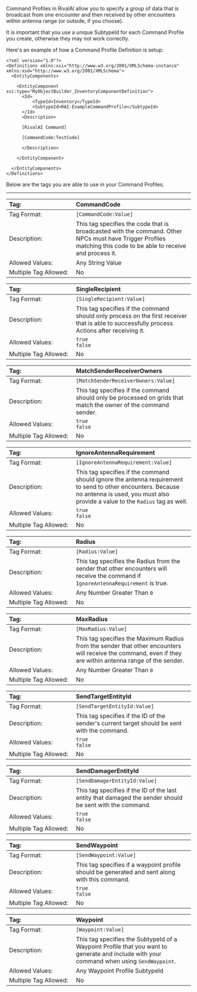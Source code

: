 Command Profiles in RivalAI allow you to specify a group of data that is broadcast from one encounter and then received by other encounters within antenna range (or outside, if you choose).

It is important that you use a unique SubtypeId for each Command Profile you create, otherwise they may not work correctly.

Here's an example of how a Command Profile Definition is setup:  

```
<?xml version="1.0"?>
<Definitions xmlns:xsi="http://www.w3.org/2001/XMLSchema-instance" xmlns:xsd="http://www.w3.org/2001/XMLSchema">
  <EntityComponents>

    <EntityComponent xsi:type="MyObjectBuilder_InventoryComponentDefinition">
      <Id>
          <TypeId>Inventory</TypeId>
          <SubtypeId>RAI-ExampleCommandProfile</SubtypeId>
      </Id>
      <Description>

      [RivalAI Command]
      
      [CommandCode:TestCode]
      
      </Description>
      
    </EntityComponent>

  </EntityComponents>
</Definitions>
```

Below are the tags you are able to use in your Command Profiles.

***

<!--CommandCode-->
|Tag:&nbsp;&nbsp;&nbsp;&nbsp;&nbsp;&nbsp;&nbsp;&nbsp;&nbsp;&nbsp;&nbsp;&nbsp;&nbsp;&nbsp;&nbsp;&nbsp;&nbsp;&nbsp;&nbsp;&nbsp;&nbsp;&nbsp;&nbsp;&nbsp;&nbsp;&nbsp;&nbsp;&nbsp;&nbsp;&nbsp;&nbsp;|CommandCode|
|:----|:----|
|Tag Format:|`[CommandCode:Value]`|
|Description:|This tag specifies the code that is broadcasted with the command. Other NPCs must have Trigger Profiles matching this code to be able to receive and process it.|
|Allowed Values:|Any String Value|
|Multiple Tag Allowed:|No|

<!--SingleRecipient-->
|Tag:&nbsp;&nbsp;&nbsp;&nbsp;&nbsp;&nbsp;&nbsp;&nbsp;&nbsp;&nbsp;&nbsp;&nbsp;&nbsp;&nbsp;&nbsp;&nbsp;&nbsp;&nbsp;&nbsp;&nbsp;&nbsp;&nbsp;&nbsp;&nbsp;&nbsp;&nbsp;&nbsp;&nbsp;&nbsp;&nbsp;&nbsp;|SingleRecipient|
|:----|:----|
|Tag Format:|`[SingleRecipient:Value]`|
|Description:|This tag specifies if the command should only process on the first receiver that is able to successfully process Actions after receiving it.|
|Allowed Values:|`true`<br>`false`|
|Multiple Tag Allowed:|No|

<!--MatchSenderReceiverOwners-->
|Tag:&nbsp;&nbsp;&nbsp;&nbsp;&nbsp;&nbsp;&nbsp;&nbsp;&nbsp;&nbsp;&nbsp;&nbsp;&nbsp;&nbsp;&nbsp;&nbsp;&nbsp;&nbsp;&nbsp;&nbsp;&nbsp;&nbsp;&nbsp;&nbsp;&nbsp;&nbsp;&nbsp;&nbsp;&nbsp;&nbsp;&nbsp;|MatchSenderReceiverOwners|
|:----|:----|
|Tag Format:|`[MatchSenderReceiverOwners:Value]`|
|Description:|This tag specifies if the command should only be processed on grids that match the owner of the command sender.|
|Allowed Values:|`true`<br>`false`|
|Multiple Tag Allowed:|No|

<!--IgnoreAntennaRequirement-->
|Tag:&nbsp;&nbsp;&nbsp;&nbsp;&nbsp;&nbsp;&nbsp;&nbsp;&nbsp;&nbsp;&nbsp;&nbsp;&nbsp;&nbsp;&nbsp;&nbsp;&nbsp;&nbsp;&nbsp;&nbsp;&nbsp;&nbsp;&nbsp;&nbsp;&nbsp;&nbsp;&nbsp;&nbsp;&nbsp;&nbsp;&nbsp;|IgnoreAntennaRequirement|
|:----|:----|
|Tag Format:|`[IgnoreAntennaRequirement:Value]`|
|Description:|This tag specifies if the command should ignore the antenna requirement to send to other encounters. Because no antenna is used, you must also provide a value to the `Radius` tag as well.|
|Allowed Values:|`true`<br>`false`|
|Multiple Tag Allowed:|No|

<!--Radius-->
|Tag:&nbsp;&nbsp;&nbsp;&nbsp;&nbsp;&nbsp;&nbsp;&nbsp;&nbsp;&nbsp;&nbsp;&nbsp;&nbsp;&nbsp;&nbsp;&nbsp;&nbsp;&nbsp;&nbsp;&nbsp;&nbsp;&nbsp;&nbsp;&nbsp;&nbsp;&nbsp;&nbsp;&nbsp;&nbsp;&nbsp;&nbsp;|Radius|
|:----|:----|
|Tag Format:|`[Radius:Value]`|
|Description:|This tag specifies the Radius from the sender that other encounters will receive the command if `IgnoreAntennaRequirement` is true.|
|Allowed Values:|Any Number Greater Than `0`|
|Multiple Tag Allowed:|No|

<!--MaxRadius-->
|Tag:&nbsp;&nbsp;&nbsp;&nbsp;&nbsp;&nbsp;&nbsp;&nbsp;&nbsp;&nbsp;&nbsp;&nbsp;&nbsp;&nbsp;&nbsp;&nbsp;&nbsp;&nbsp;&nbsp;&nbsp;&nbsp;&nbsp;&nbsp;&nbsp;&nbsp;&nbsp;&nbsp;&nbsp;&nbsp;&nbsp;&nbsp;|MaxRadius|
|:----|:----|
|Tag Format:|`[MaxRadius:Value]`|
|Description:|This tag specifies the Maximum Radius from the sender that other encounters will receive the command, even if they are within antenna range of the sender.|
|Allowed Values:|Any Number Greater Than `0`|
|Multiple Tag Allowed:|No|

<!--SendTargetEntityId-->
|Tag:&nbsp;&nbsp;&nbsp;&nbsp;&nbsp;&nbsp;&nbsp;&nbsp;&nbsp;&nbsp;&nbsp;&nbsp;&nbsp;&nbsp;&nbsp;&nbsp;&nbsp;&nbsp;&nbsp;&nbsp;&nbsp;&nbsp;&nbsp;&nbsp;&nbsp;&nbsp;&nbsp;&nbsp;&nbsp;&nbsp;&nbsp;|SendTargetEntityId|
|:----|:----|
|Tag Format:|`[SendTargetEntityId:Value]`|
|Description:|This tag specifies if the ID of the sender's current target should be sent with the command.|
|Allowed Values:|`true`<br>`false`|
|Multiple Tag Allowed:|No|

<!--SendDamagerEntityId-->
|Tag:&nbsp;&nbsp;&nbsp;&nbsp;&nbsp;&nbsp;&nbsp;&nbsp;&nbsp;&nbsp;&nbsp;&nbsp;&nbsp;&nbsp;&nbsp;&nbsp;&nbsp;&nbsp;&nbsp;&nbsp;&nbsp;&nbsp;&nbsp;&nbsp;&nbsp;&nbsp;&nbsp;&nbsp;&nbsp;&nbsp;&nbsp;|SendDamagerEntityId|
|:----|:----|
|Tag Format:|`[SendDamagerEntityId:Value]`|
|Description:|This tag specifies if the ID of the last entity that damaged the sender should be sent with the command.|
|Allowed Values:|`true`<br>`false`|
|Multiple Tag Allowed:|No|

<!--SendWaypoint-->
|Tag:&nbsp;&nbsp;&nbsp;&nbsp;&nbsp;&nbsp;&nbsp;&nbsp;&nbsp;&nbsp;&nbsp;&nbsp;&nbsp;&nbsp;&nbsp;&nbsp;&nbsp;&nbsp;&nbsp;&nbsp;&nbsp;&nbsp;&nbsp;&nbsp;&nbsp;&nbsp;&nbsp;&nbsp;&nbsp;&nbsp;&nbsp;|SendWaypoint|
|:----|:----|
|Tag Format:|`[SendWaypoint:Value]`|
|Description:|This tag specifies if a waypoint profile should be generated and sent along with this command.|
|Allowed Values:|`true`<br>`false`|
|Multiple Tag Allowed:|No|

<!--Waypoint-->
|Tag:&nbsp;&nbsp;&nbsp;&nbsp;&nbsp;&nbsp;&nbsp;&nbsp;&nbsp;&nbsp;&nbsp;&nbsp;&nbsp;&nbsp;&nbsp;&nbsp;&nbsp;&nbsp;&nbsp;&nbsp;&nbsp;&nbsp;&nbsp;&nbsp;&nbsp;&nbsp;&nbsp;&nbsp;&nbsp;&nbsp;&nbsp;|Waypoint|
|:----|:----|
|Tag Format:|`[Waypoint:Value]`|
|Description:|This tag specifies the SubtypeId of a Waypoint Profile that you want to generate and include with your command when using `SendWaypoint`.|
|Allowed Values:|Any Waypoint Profile SubtypeId|
|Multiple Tag Allowed:|No|
